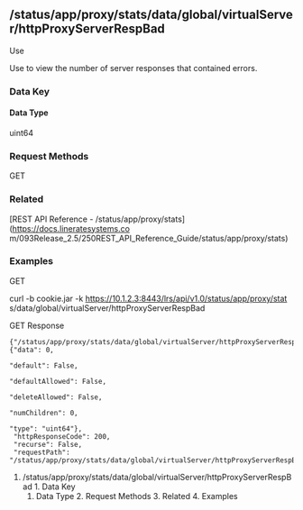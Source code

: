 ## /status/app/proxy/stats/data/global/virtualServer/httpProxyServerRespBad

Use

Use to view the number of server responses that contained errors.

### Data Key

#### Data Type

uint64

### Request Methods

GET

### Related

[REST API Reference - /status/app/proxy/stats](https://docs.lineratesystems.co
m/093Release_2.5/250REST_API_Reference_Guide/status/app/proxy/stats)

### Examples

GET

curl -b cookie.jar -k https://10.1.2.3:8443/lrs/api/v1.0/status/app/proxy/stat
s/data/global/virtualServer/httpProxyServerRespBad

GET Response

    
    {"/status/app/proxy/stats/data/global/virtualServer/httpProxyServerRespBad": {"data": 0,
                                                                                "default": False,
                                                                                "defaultAllowed": False,
                                                                                "deleteAllowed": False,
                                                                                "numChildren": 0,
                                                                                "type": "uint64"},
     "httpResponseCode": 200,
     "recurse": False,
     "requestPath": "/status/app/proxy/stats/data/global/virtualServer/httpProxyServerRespBad"}
    

  1. /status/app/proxy/stats/data/global/virtualServer/httpProxyServerRespBad
    1. Data Key
      1. Data Type
    2. Request Methods
    3. Related
    4. Examples

